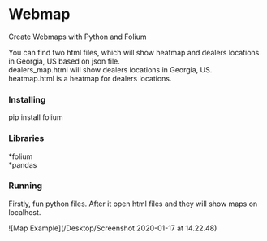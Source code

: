 # Webmap

Create Webmaps with Python and Folium<br>

You can find two html files, which will show heatmap and dealers locations in Georgia, US based on json file.<br>
dealers_map.html will show dealers locations in Georgia, US.<br> 
heatmap.html is a heatmap for dealers locations.

### Installing
pip install folium

### Libraries<br>
*folium<br>
*pandas

### Running<br>
Firstly, fun python files. After it open html files and they will show maps on localhost.

![Map Example](/Desktop/Screenshot 2020-01-17 at 14.22.48)
